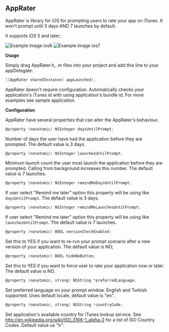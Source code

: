**AppRater**
--------

AppRater is library for iOS for prompting users to rate your app on iTunes. It won't prompt until 3 days AND 7 launches by default. 

It supports iOS 5 and later;

![Example Image ios6][1] ![Example Image ios7][2]

**Usage**

Simply drag AppRater.h, .m files into your project and add this line to your appDelegate:
```objective-c
[[AppRater sharedInstance] appLaunched];
```

AppRater doesn't require configuration. Automatically checks your application's iTunes id with using application's bundle id. For more examples see sample application.

**Configuration**

AppRater have several properties that can alter the AppRater's behaviour.
```objective-c
@property (nonatomic) NSInteger daysUntilPrompt;
```
Number of days the user have had the application before they are prompted. The default value is 3 days.

```objective-c
@property (nonatomic) NSInteger launchesUntilPrompt;
```
Minimum launch count the user must launch the application before they are prompted. Calling from background increases this number. The default value is 7 launches.

```objective-c
@property (nonatomic) NSInteger remindMeDaysUntilPrompt;
```
If user select "Remind me later" option this property will be using like  `daysUntilPrompt`. The default value is 3 days.

```objective-c
@property (nonatomic) NSInteger remindMeLaunchesUntilPrompt;
```
If user select "Remind me later" option this property will be using like  `launchesUntilPrompt`. The default value is 7 launches.

```objective-c
@property (nonatomic) BOOL versionCheckEnabled;
```
Set this to YES if you want to re-run your prompt scenario after a new version of your application. The default value is NO;

```objective-c
@property (nonatomic) BOOL hideNoButton;
```
Set this to YES if you want to force user to rate your application now or later. The default value is NO.

```objective-c
@property (nonatomic, strong) NSString *preferredLanguage;
```
Set preferred language on your prompt window. English and Turkish supported. Uses default locale, default value is "en".

```objective-c
@property (nonatomic, strong) NSString *countryCode;
```
Set application's available country for iTunes lookup service. See http://en.wikipedia.org/wiki/ISO_3166-1_alpha-2 for a list of ISO Country Codes. Default value us "tr".

 [1]: https://raw.github.com/Turkcell/AppRater_iOS/master/ScreenShots/ios6.png
 [2]: https://raw.github.com/Turkcell/AppRater_iOS/master/ScreenShots/ios7.png
